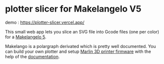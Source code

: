 # plotter slicer for Makelangelo V5

demo : https://plotter-slicer.vercel.app/


This small web app lets you slice an SVG file into Gcode files (one per color) for a [Makelangelo 5](https://www.marginallyclever.com/products/makelangelo-5/).


Makelango is a polargraph derivated which is pretty well documented. You can build your own plotter and setup [Marlin 3D printer firmware](https://github.com/MarginallyClever/Marlin-polargraph/tree/2.1.x-polargraph) with the help of the [documentation](https://www.marginallyclever.com/2021/10/friday-facts-4-how-to-marlin-polargraph/).